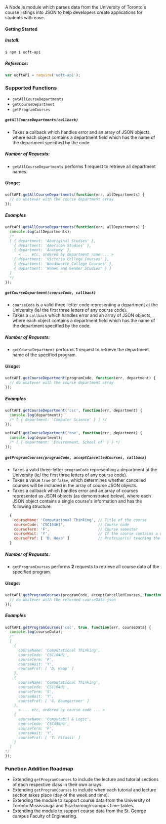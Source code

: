 A Node.js module which parses data from the University of Toronto's course listings into JSON to help developers create applications for students with ease.

#### Getting Started
##### Install:
```sh
$ npm i uoft-api
```
##### Reference:
```js
var uoftAPI = require('uoft-api');
```

### Supported Functions
- `getAllCourseDepartments`
- `getCourseDepartment`
- `getProgramCourses`

##### `getAllCourseDepartments(callback)`
- Takes a callback which handles error and an array of JSON objects, where each object contains a department field which has the name of the department specified by the code.

##### Number of Requests:
- `getAllCourseDepartments` performs **1** request to retrieve all department names.

##### Usage:
```js
uoftAPI.getAllCourseDepartments(function(err, allDepartments) {
  // do whatever with the course department array
});
```
##### Examples
```js
uoftAPI.getAllCourseDepartments(function(err, allDepartments) {
  console.log(allDepartments);
  /*
  [ { department: 'Aboriginal Studies' },
    { department: 'American Studies' },
    { department: 'Anatomy' },
      < ... etc, ordered by department name ... >
    { department: 'Victoria College Courses' },
    { department: 'Woodsworth College Courses' },
    { department: 'Women and Gender Studies' } ]
  ]
  */
});
```
##### `getCourseDepartment(courseCode, callback)`
- `courseCode` is a valid three-letter code representing a department at the University (ie/ the first three letters of any course code).
- Takes a `callback` which handles error and an array of JSON objects, where each object contains a department field which has the name of the department specified by the code.

##### Number of Requests:
- `getCourseDepartment` performs **1** request to retrieve the department name of the specified program.

##### Usage:
```js
uoftAPI.getCourseDepartment(programCode, function(err, department) {
  // do whatever with the course department array
});
```
##### Examples
```js
uoftAPI.getCourseDepartment('csc', function(err, department) {
  console.log(department);
  /* [ { department: 'Computer Science' } ] */
});
```

```js
uoftAPI.getCourseDepartment('env', function(err, department) {
  console.log(department);
  /* [ { department: 'Environment, School of' } ] */
});
```

##### `getProgramCourses(programCode, acceptCancelledCourses, callback)`
- Takes a valid three-letter `programCode` representing a department at the University (ie/ the first three letters of any  course code).
- Takes a value `true` or `false`, which determines whether cancelled courses will be included in the array of course JSON objects.
- Takes a callback which handles error and an array of courses represented as JSON objects (as demonstrated below), where each JSON object contains a single course's information and has the following structure:

```js
  {
    courseName: 'Computational Thinking', // Title of the course
    courseCode: 'CSC104H1',               // Course code
    courseTerm: 'F',                      // Course semester
    courseWait: 'Y',                      // If the course contains a wait-list (Y/N)
    courseProf: [ 'D. Heap' ]             // Professor(s) teaching the course
  }
```

##### Number of Requests:
- `getProgramCourses` performs **2** requests to retrieve all course data of the specified program.

##### Usage:
```js
uoftAPI.getProgramCourses(programCode, acceptCancelledCourses, function(err, courseData) {
  // do whatever with the returned courseData json
});
```
##### Examples
```js
uoftAPI.getProgramCourses('csc', true, function(err, courseData) {
  console.log(courseData);
  /*
  [
    {
      courseName: 'Computational Thinking',
      courseCode: 'CSC104H1',
      courseTerm: 'F',
      courseWait: 'Y',
      courseProf: [ 'D. Heap' ]
    },
    {
      courseName: 'Computational Thinking',
      courseCode: 'CSC104H1',
      courseTerm: 'S',
      courseWait: 'Y',
      courseProf: [ 'G. Baumgartner' ]
    },
      < ... etc, ordered by course code ... >
    {
      courseName: 'Computabil & Logic',
      courseCode: 'CSC438H1',
      courseTerm: 'F',
      courseWait: 'Y',
      courseProf: [ 'T. Pitassi' ]
    }
  ]
*/
});
```

### Function Addition Roadmap
- Extending `getProgramCourses` to include the lecture and tutorial sections of each respective class in their own arrays.
- Extending `getProgramCourses` to include when each tutorial and lecture section takes place (day of the week and time).
- Extending the module to support course data from the University of Toronto Mississauga and Scarborough campus time-tables.
- Extending the module to support course data from the St. George campus Faculty of Engineering.
